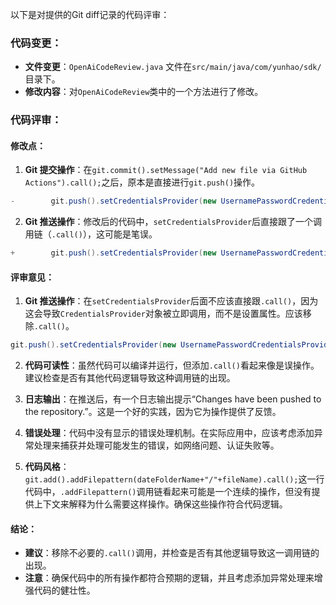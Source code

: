 以下是对提供的Git diff记录的代码评审：

### 代码变更：

- **文件变更**：`OpenAiCodeReview.java` 文件在`src/main/java/com/yunhao/sdk/`目录下。
- **修改内容**：对`OpenAiCodeReview`类中的一个方法进行了修改。

### 代码评审：

#### 修改点：

1. **Git 提交操作**：在`git.commit().setMessage("Add new file via GitHub Actions").call();`之后，原本是直接进行`git.push()`操作。

```java
-        git.push().setCredentialsProvider(new UsernamePasswordCredentialsProvider(token,"")).call();
```

2. **Git 推送操作**：修改后的代码中，`setCredentialsProvider`后直接跟了一个调用链（`.call()`），这可能是笔误。

```java
+        git.push().setCredentialsProvider(new UsernamePasswordCredentialsProvider(token,"")).call();
```

#### 评审意见：

1. **Git 推送操作**：在`setCredentialsProvider`后面不应该直接跟`.call()`，因为这会导致`CredentialsProvider`对象被立即调用，而不是设置属性。应该移除`.call()`。

```java
git.push().setCredentialsProvider(new UsernamePasswordCredentialsProvider(token,""));
```

2. **代码可读性**：虽然代码可以编译并运行，但添加`.call()`看起来像是误操作。建议检查是否有其他代码逻辑导致这种调用链的出现。

3. **日志输出**：在推送后，有一个日志输出提示“Changes have been pushed to the repository.”。这是一个好的实践，因为它为操作提供了反馈。

4. **错误处理**：代码中没有显示的错误处理机制。在实际应用中，应该考虑添加异常处理来捕获并处理可能发生的错误，如网络问题、认证失败等。

5. **代码风格**：`git.add().addFilepattern(dateFolderName+"/"+fileName).call();`这一行代码中，`.addFilepattern()`调用链看起来可能是一个连续的操作，但没有提供上下文来解释为什么需要这样操作。确保这些操作符合代码逻辑。

#### 结论：

- **建议**：移除不必要的`.call()`调用，并检查是否有其他逻辑导致这一调用链的出现。
- **注意**：确保代码中的所有操作都符合预期的逻辑，并且考虑添加异常处理来增强代码的健壮性。